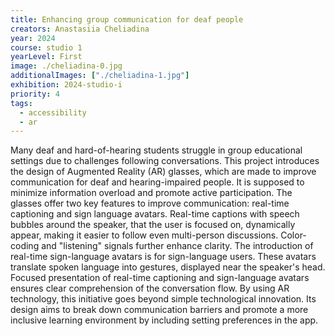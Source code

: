 ```yaml
---
title: Enhancing group communication for deaf people
creators: Anastasiia Cheliadina
year: 2024
course: studio 1
yearLevel: First
image: ./cheliadina-0.jpg
additionalImages: ["./cheliadina-1.jpg"]
exhibition: 2024-studio-i
priority: 4
tags:
  - accessibility
  - ar
---
```


Many deaf and hard-of-hearing students struggle in group educational settings due to challenges following conversations. This project introduces the design of Augmented Reality (AR) glasses, which are made to improve communication for deaf and hearing-impaired people. It is supposed to minimize information overload and promote active participation. The glasses offer two key features to improve communication: real-time captioning and sign language avatars. Real-time captions with speech bubbles around the speaker, that the user is focused on, dynamically appear, making it easier to follow even multi-person discussions. Color-coding and "listening" signals further enhance clarity. The introduction of real-time sign-language avatars is for sign-language users. These avatars translate spoken language into gestures, displayed near the speaker's head. Focused presentation of real-time captioning and sign-language avatars ensures clear comprehension of the conversation flow. By using AR technology, this initiative goes beyond simple technological innovation. Its design aims to break down communication barriers and promote a more inclusive learning environment by including setting preferences in the app.